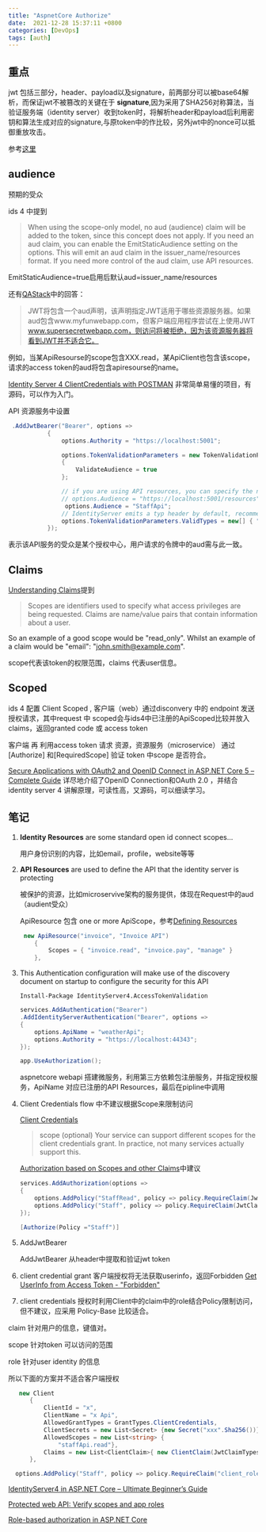 ```yaml
---
title: "AspnetCore Authorize"
date:  2021-12-28 15:37:11 +0800
categories: [DevOps]
tags: [auth]
---
```


## 重点

jwt 包括三部分，header、payload以及signature，前两部分可以被base64解析，而保证jwt不被篡改的关键在于 **signature**,因为采用了SHA256对称算法，当验证服务端（identity server）收到token时，将解析header和payload后利用密钥和算法生成对应的signature,与原token中的作比较，另外jwt中的nonce可以抵御重放攻击。

参考[这里](https://stackoverflow.com/questions/31309759/what-is-secret-key-for-jwt-based-authentication-and-how-to-generate-it)

## audience

预期的受众

ids 4 中提到

  > When using the scope-only model, no aud (audience) claim will be added to the token, since this concept does not apply. If you need an aud claim, you can enable the EmitStaticAudience setting on the options. This will emit an aud claim in the issuer_name/resources format. If you need more control of the aud claim, use API resources.

EmitStaticAudience=true启用后默认aud=issuer_name/resources

还有[QAStack](https://qastack.cn/programming/28418360/jwt-json-web-token-audience-aud-versus-client-id-whats-the-difference)中的回答：

  > JWT将包含一个aud声明，该声明指定JWT适用于哪些资源服务器。如果aud包含www.myfunwebapp.com，但客户端应用程序尝试在上使用JWT www.supersecretwebapp.com，则访问将被拒绝，因为该资源服务器将看到JWT并不适合它。

例如，当某ApiResourse的scope包含XXX.read，某ApiClient也包含该scope，请求的access token的aud将包含apiresourse的name。

[Identity Server 4 ClientCredentials with POSTMAN](https://www.mrjamiebowman.com/microservices/identity-server-4-clientcredentials-with-postman/) 非常简单易懂的项目，有源码，可以作为入门。


API 资源服务中设置

```csharp
 .AddJwtBearer("Bearer", options =>
           {
               options.Authority = "https://localhost:5001";

               options.TokenValidationParameters = new TokenValidationParameters
               {
                   ValidateAudience = true
               };

               // if you are using API resources, you can specify the name here
               // options.Audience = "https://localhost:5001/resources";
                options.Audience = "StaffApi";
               // IdentityServer emits a typ header by default, recommended extra check
               options.TokenValidationParameters.ValidTypes = new[] { "at+jwt" };
           });
```

表示该API服务的受众是某个授权中心，用户请求的令牌中的aud需与此一致。

## Claims

[Understanding Claims](https://stackoverflow.com/questions/37067938/understanding-claims)提到

> Scopes are identifiers used to specify what access privileges are being requested. Claims are name/value pairs that contain information about a user.

  So an example of a good scope would be "read_only". Whilst an example of a claim would be "email": "john.smith@example.com".

scope代表该token的权限范围，claims 代表user信息。



## Scoped
ids 4 配置 Client Scoped , 客户端（web）通过disconvery 中的 endpoint 发送授权请求，其中request 中 scoped会与ids4中已注册的ApiScoped比较并放入claims，返回granted code 或 access token

客户端 再 利用access token 请求 资源，资源服务（microservice） 通过[Authorize] 和[RequiredScope] 验证 token 中scope 是否符合。

[Secure Applications with OAuth2 and OpenID Connect in ASP.NET Core 5 – Complete Guide](https://procodeguide.com/programming/oauth2-and-openid-connect-in-aspnet-core/) 详尽地介绍了OpenID Connection和OAuth 2.0 ，并结合identity server 4 讲解原理，可读性高，又源码，可以细读学习。

## 笔记
1. **Identity Resources** are some standard open id connect scopes...

    用户身份识别的内容，比如email，profile，website等等

2. **API Resources** are used to define the API that the identity server is protecting

    被保护的资源，比如microservive架构的服务提供，体现在Request中的aud （audient受众）

    ApiResource 包含 one or more ApiScope，参考[Defining Resources](https://identityserver4.readthedocs.io/en/latest/topics/resources.html)

    ```csharp
     new ApiResource("invoice", "Invoice API")
        {
            Scopes = { "invoice.read", "invoice.pay", "manage" }
        },
    ```



3. This Authentication configuration will make use of the discovery document on startup to configure the security for this API
    ```
    Install-Package IdentityServer4.AccessTokenValidation
    ```

    ```csharp
    services.AddAuthentication("Bearer")
    .AddIdentityServerAuthentication("Bearer", options =>
    {
        options.ApiName = "weatherApi";
        options.Authority = "https://localhost:44343";
    });
    ```

    ```csharp
    app.UseAuthorization();
    ```
    aspnetcore webapi 搭建微服务，利用第三方依赖包注册服务，并指定授权服务，ApiName 对应已注册的API Resources，最后在pipline中调用

4. Client Credentials flow 中不建议根据Scope来限制访问

    [Client Credentials](https://www.oauth.com/oauth2-servers/access-tokens/client-credentials/)

    > scope (optional)
    > Your service can support different scopes for the client credentials grant. In practice, not many services actually support this.

    [Authorization based on Scopes and other Claims](https://docs.duendesoftware.com/identityserver/v5/apis/aspnetcore/authorization/)中建议

    ```csharp
    services.AddAuthorization(options =>
    {
        options.AddPolicy("StaffRead", policy => policy.RequireClaim(JwtClaimTypes.Scope, "staffApi.read"));
        options.AddPolicy("Staff", policy => policy.RequireClaim(JwtClaimTypes.Scope, "staffApi.read","staffApi.write"));
    });
    ```

    ```csharp
    [Authorize(Policy ="Staff")]
    ```

5. AddJwtBearer

   AddJwtBearer  从header中提取和验证jwt token

6. client credential grant 客户端授权将无法获取userinfo，返回Forbidden
[Get UserInfo from Access Token - "Forbidden"](https://stackoverflow.com/questions/54145970/get-userinfo-from-access-token-forbidden)

7. client credentials 授权时利用Client中的claim中的role结合Policy限制访问，但不建议，应采用 Policy-Base 比较适合。

  claim 针对用户的信息，键值对。

  scope 针对token 可以访问的范围

  role 针对user identity 的信息

  所以下面的方案并不适合客户端授权

  ```csharp
     new Client
        {
            ClientId = "x",
            ClientName = "x Api",
            AllowedGrantTypes = GrantTypes.ClientCredentials,
            ClientSecrets = new List<Secret> {new Secret("xxx".Sha256())},
            AllowedScopes = new List<string> {
                "staffApi.read"},
            Claims = new List<ClientClaim>{ new ClientClaim(JwtClaimTypes.Role, "Staff") }
        },
  ```

  ```csharp
    options.AddPolicy("Staff", policy => policy.RequireClaim("client_role", "Staff"));
  ```




[IdentityServer4 in ASP.NET Core – Ultimate Beginner’s Guide](https://codewithmukesh.com/blog/identityserver4-in-aspnet-core/)

[Protected web API: Verify scopes and app roles](https://docs.microsoft.com/en-us/azure/active-directory/develop/scenario-protected-web-api-verification-scope-app-roles?tabs=aspnetcore)

[Role-based authorization in ASP.NET Core](https://docs.microsoft.com/en-us/aspnet/core/security/authorization/roles?view=aspnetcore-6.0)
